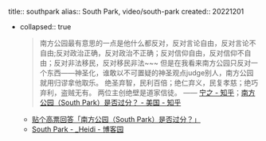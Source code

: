 title:: southpark
alias:: South Park, video/south-park
created:: 20221201

- collapsed:: true
  > 南方公园最有意思的一点是他什么都反对，反对言论自由，反对言论不自由;反对政治正确，反对政治不正确；反对信仰自由，反对信仰不自由；反对非法移民，反对移民非法~~~
  但是在我看来南方公园只反对一个东西——神圣化，谁敢以不可置疑的神圣观点judge别人，南方公园就用归谬拿他取乐。
  绝圣弃智，民利百倍；绝仁弃义，民复孝慈；绝巧弃利，盗贼无有。
  两位主创绝壁是道家信徒。
  —— [宁之 - 知乎](http://www.zhihu.com/people/li-zhu-60-20)；[南方公园（South Park）是否过分？ - 美国 - 知乎](https://web.archive.org/web/20161001101342/http://www.zhihu.com/question/19945000)
  - [贴个高票回答「南方公园（South Park）是否过分？」](https://bgm.tv/subject/topic/23779)
  - [South Park  - _Heidi - 博客园](https://www.cnblogs.com/stanmarsh/p/southpark.html)